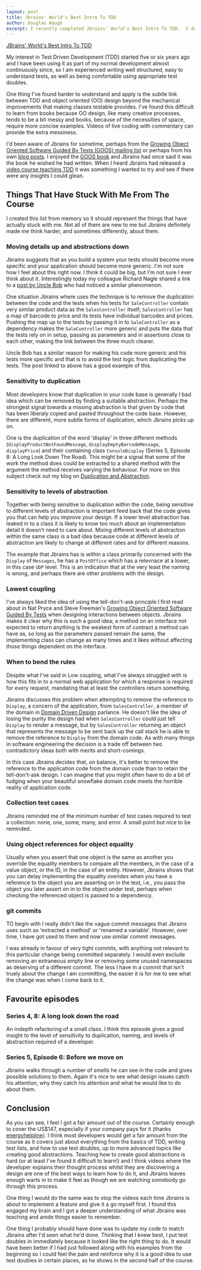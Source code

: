 ```yaml
---
layout: post
title: Jbrains' World's Best Intro To TDD
author: Douglas Waugh
excerpt: I recently completed Jbrains' World's Best Intro To TDD.  I decided to write this blog post to collect my thoughts.
---
```


[JBrains' World's Best Intro To TDD](http://online-training.jbrains.ca/p/wbitdd-01)

My interest in Test Driven Development (TDD) started five or six years ago and I have been using it as part of my normal development almost continuously since, so I am experienced writing well structured, easy to understand tests, as well as being comfortable using appropriate test doubles.

One thing I've found harder to understand and apply is the subtle link between TDD and object oriented (OO) design beyond the mechanical improvements that making classes testable provides.  I've found this difficult to learn from books because OO design, like many creative processes, tends to be a bit messy and books, because of the necessities of space, require more concise examples.  Videos of live coding with commentary can provide the extra messiness.

I'd been aware of Jbrains for sometime, perhaps from the [Growing Object Oriented Software Guided By Tests (GOOS) mailing list](https://groups.google.com/forum/#!forum/growing-object-oriented-software) or perhaps from his own [blog posts](http://blog.thecodewhisperer.com/).  I enjoyed the [GOOS book](https://www.amazon.co.uk/Growing-Object-Oriented-Software-Guided-Signature/dp/0321503627) and Jbrains had once said it was the book he wished he had written.  When I heard Jbrains had released a [video course teaching TDD](http://online-training.jbrains.ca/p/wbitdd-01) it was something I wanted to try and see if there were any insights I could glean.

Things That Have Stuck With Me From The Course
---

I created this list from memory so it should represent the things that have actually stuck with me.  Not all of them are new to me but Jbrains definitely made me think harder, and sometimes differently, about them.

### Moving details up and abstractions down

Jbrains suggests that as you build a system your tests should become more specific and your application should become more generic.  I'm not sure how I feel about this right now.  I think it could be big, but I'm not sure I ever think about it.  Interestingly today my colleague Richard Nagle shared a link to a [post by Uncle Bob](http://blog.cleancoder.com/uncle-bob/2017/03/03/TDD-Harms-Architecture.html) who had noticed a similar phenomenon.

One situation Jbrains where uses the technique is to remove the duplication between the code and the tests when his tests for `SaleController` contain very similar product data as the `SalesController` itself; `SalesController` has a map of barcode to price and its tests have individual barcodes and prices.  Pushing the map up to the tests by passing it in to `SaleController` as a dependency makes the `SaleController` more generic and puts the data that the tests rely on in setup, passing as parameters and in assertions close to each other, making the link between the three much clearer.

Uncle Bob has a similar reason for making his code more generic and his tests more specific and that is to avoid the test logic from duplicating the tests.  The post linked to above has a good example of this.

### Sensitivity to duplication

Most developers know that duplication in your code base is generally I bad idea which can be removed by finding a suitable abstraction.  Perhaps the strongest signal towards a missing abstraction is that given by code that has been liberaly copied and pasted throughout the code base.  However, there are different, more subtle forms of duplication, which Jbrains picks up on.

One is the duplication of the word 'display' in three different methods (`displayProductNotFoundMessage`, `displayEmptyBarcodeMessage`, `displayPrice`) and their containing class `ConsoleDisplay` (Series 5, Episode 8: A Long Look Down The Road).  This might be a signal that some of the work the method does could be extracted to a shared method with the argument the method receives varying the behaviour.  For more on this subject check out my blog on [Duplication and Abstraction](http://tech.energyhelpline.com/duplication-and-abstraction/).

### Sensitivity to levels of abstraction

Together with being sensitive to duplication within the code, being sensitive to different levels of abstraction is important feed back that the code gives you that can help you improve your design.  If a lower level abstraction has leaked in to a class it is likely to know too much about an implementation detail it doesn't need to care about.  Mixing different levels of abstraction within the same class is a bad idea because code at different levels of abstraction are likely to change at different rates and for different reasons.

The example that Jbrains has is within a class primarily concerned with the `Display` of `Messages`, he has a `PostOffice` which has a relevnace at a lower, in this case `UDP` level.  This is an indication that at the very least the naming is wrong, and perhaps there are other problems with the design.

### Lowest coupling

I've always liked the idea of using the tell-don't-ask principle I first read about in Nat Pryce and Steve Freeman's [Growing Object Oriented Software Guided By Tests](https://www.amazon.co.uk/Growing-Object-Oriented-Software-Guided-Signature/dp/0321503627) when designing interactions between objects.  Jbrains makes it clear why this is such a good idea; a method on an interface not expected to return anything is the weakest form of contract a method can have as, so long as the parameters passed remain the same, the implementing class can change as many times and it likes without affecting those things dependent on the interface.

### When to bend the rules

Despite what I've said in Low coupling, what I've always struggled with is how this fits in to a normal web application for which a response is required for every request, mandating that at least the controllers return something.  

Jbrains discusses this problem when attempting to remove the reference to `Display`, a concern of the application, from `SalesController`, a member of the domain in [Domain Driven Design](https://www.amazon.co.uk/Domain-driven-Design-Tackling-Complexity-Software/dp/0321125215) parlance.  He doesn't like the idea of losing the purity the design had when `SalesController` could just tell `Display` to render a message, but by `SalesController` returning an object that represents the message to be sent back up the call stack he is able to remove the reference to `Display` from the domain code.  As with many things in software engineering the decision is a trade off between two contradictory ideas both with merits and short-comings.

In this case Jbrains decides that, on balance, it's better to remove the reference to the application code from the domain code than to retain the tell-don't-ask design.  I can imagine that you might often have to do a bit of fudging when your beautiful snowflake domain code meets the horrible reality of application code.

### Collection test cases

Jbrains reminded me of the minimum number of test cases required to test a collection: none, one, some, many, and error.  A small point but nice to be reminded.

### Using object references for object equality

Usually when you assert that one object is the same as another you override the equality members to compare all the members, in the case of a value object, or the ID, in the case of an entity.  However, Jbrains shows that you can delay implementing the equality overides when you have a reference to the object you are asserting on in the test, i.e., you pass the object you later assert on in to the object under test, perhaps when checking the referenced object is passed to a dependency.

### git commits

TO begin with I really didn't like the vague commit messages that Jbrains uses such as 'extracted a method' or 'renamed a variable'.  However, over time, I have got used to them and now use similar commit messages.

I was already in favour of very tight commits, with anything not relevant to this particular change being committed separately.  I would even exclude removing an extraneous empty line or removing some unused namespaces as deserving of a different commit.  The less I have in a commit that isn't truely about the change I am committing, the easier it is for me to see what the change was when I come back to it.

Favourite episodes
---

### Series 4, 8: A long look down the road

An indepth refactoring of a small class.  I think this episode gives a good insight to the level of sensitivity to duplication, naming, and levels of abstraction required of a developer.

### Series 5, Episode 6: Before we move on

Jbrains walks through a number of smells he can see in the code and gives possible solutions to them.  Again it's nice to see what design issues catch his attention, why they catch his attention and what he would like to do about them.

Conclusion
---

As you can see, I feel I got a fair amount out of the course.  Certainly enough to cover the US$147, especially if your company pays for it (thanks [energyhelpline](https://www.energyhelpline.com/fri/)).  I think most developers would get a fair amount from the course as it covers just about everything from the basics of TDD, writing test lists, and how to use test doubles, up to more advanced topics like creating good abstractions.  Teaching how to create good abstractions is hard (or at least I've found it difficult to learn!) and I think videos where the developer explains their thought process whilst they are discovering a design are one of the best ways to learn how to do it, and Jbrains leaves enough warts in to make it feel as though we are watching somebody go through this process.

One thing I would do the same was to stop the videos each time Jbrains is about to implement a feature and give it a go myself first.  I found this engaged my brain and I got a deeper understanding of what Jbrains was teaching and amde things easier to remember.

One thing I probably should have done was to update my code to match Jbrains after I'd seen what he'd done.  Thinking that I knew best, I put test doubles in immediately because it looked like the right thing to do.  It would have been better if I had just followed along with his examples from the beginning so I could feel the pain and reinforce why it is a good idea to use test doubles in certain places, as he shows in the second half of the course.